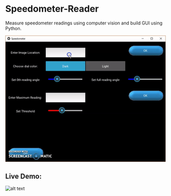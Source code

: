 # Speedometer-Reader
Measure speedometer readings using computer vision and build GUI using Python.

![alt text](https://raw.githubusercontent.com/antrix99/Speedometer-Reader/master/speedometer1.gif)
## Live Demo:
![alt text](https://raw.githubusercontent.com/antrix99/Speedometer-Reader/master/live_speedometer.gif)

